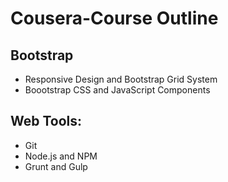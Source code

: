 # Cousera-Course Outline

## Bootstrap
- Responsive Design and Bootstrap Grid System
- Boootstrap CSS and JavaScript Components

## Web Tools:
- Git
- Node.js and NPM
- Grunt and Gulp
